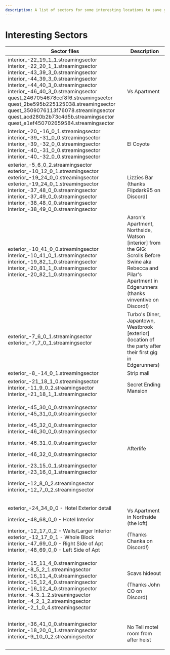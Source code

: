 ```yaml
---
description: A list of sectors for some interesting locations to save you hunting for them
---
```


# Interesting Sectors

| Sector files                                                                                                                                                                                                                                                                                                                                                                                                                                            | Description                                                                                                                                                          |
| ------------------------------------------------------------------------------------------------------------------------------------------------------------------------------------------------------------------------------------------------------------------------------------------------------------------------------------------------------------------------------------------------------------------------------------------------------- | -------------------------------------------------------------------------------------------------------------------------------------------------------------------- |
| interior\_-22\_19\_1\_1.streamingsector interior\_-22\_20\_1\_1.streamingsector interior\_-43\_39\_3\_0.streamingsector interior\_-44\_39\_3\_0.streamingsector interior\_-44\_40\_3\_0.streamingsector interior\_-46\_40\_3\_0.streamingsector quest\_2467054678ccf8f6.streamingsector quest\_2be595b225125038.streamingsector quest\_3509076113f76078.streamingsector quest\_acd280b2b73c4d5b.streamingsector quest\_e1ef450702659584.streamingsector | Vs Apartment                                                                                                                                                         |
| interior\_-20\_-16\_0\_1.streamingsector interior\_-39\_-31\_0\_0.streamingsector interior\_-39\_-32\_0\_0.streamingsector interior\_-40\_-31\_0\_0.streamingsector interior\_-40\_-32\_0\_0.streamingsector                                                                                                                                                                                                                                            | El Coyote                                                                                                                                                            |
| exterior\_-5\_6\_0\_2.streamingsector exterior\_-10\_12\_0\_1.streamingsector exterior\_-19\_24\_0\_0.streamingsector exterior\_-19\_24\_0\_1.streamingsector interior\_-37\_48\_0\_0.streamingsector interior\_-37\_49\_0\_0.streamingsector interior\_-38\_48\_0\_0.streamingsector interior\_-38\_49\_0\_0.streamingsector                                                                                                                           | Lizzies Bar (thanks Flipdark95 on Discord)                                                                                                                           |
| exterior\_-10\_41\_0\_0.streamingsector interior\_-10\_41\_0\_1.streamingsector interior\_-19\_82\_1\_0.streamingsector interior\_-20\_81\_1\_0.streamingsector interior\_-20\_82\_1\_0.streamingsector                                                                                                                                                                                                                                                 | Aaron's Apartment, Northside, Watson \[interior] from the GIG: Scrolls Before Swine aka Rebecca and Pilar's Apartment in Edgerunners (thanks vinventive on Discord!) |
| exterior\_-7\_6\_0\_1.streamingsector exterior\_-7\_7\_0\_1.streamingsector                                                                                                                                                                                                                                                                                                                                                                             | Turbo's Diner, Japantown, Westbrook \[exterior] (location of the party after their first gig in Edgerunners)                                                         |
| exterior\_-8\_-14\_0\_1.streamingsector                                                                                                                                                                                                                                                                                                                                                                                                                 | Strip mall                                                                                                                                                           |
| exterior\_-21\_18\_1\_0.streamingsector interior\_-11\_9\_0\_2.streamingsector interior\_-21\_18\_1\_1.streamingsector                                                                                                                                                                                                                                                                                                                                  | Secret Ending Mansion                                                                                                                                                |
| <p>interior_-45_30_0_0.streamingsector interior_-45_31_0_0.streamingsector</p><p>interior_-45_32_0_0.streamingsector interior_-46_30_0_0.streamingsector</p><p>interior_-46_31_0_0.streamingsector</p><p>interior_-46_32_0_0.streamingsector</p><p>interior_-23_15_0_1.streamingsector interior_-23_16_0_1.streamingsector</p><p>interior_-12_8_0_2.streamingsector interior_-12_7_0_2.streamingsector</p>                                              | Afterlife                                                                                                                                                            |
| <p>exterior_-24_34_0_0 - Hotel Exterior detail</p><p>interior_-48_68_0_0 - Hotel Interior</p><p>interior_-12_17_0_2 - Walls/Larger Interior exterior_-12_17_0_1 - Whole Block interior_-47_69_0_0 - Right Side of Apt interior_-48_69_0_0 - Left Side of Apt</p>                                                                                                                                                                                        | <p>Vs Apartment in Northside (the loft)</p><p>(Thanks Chanka on Discord!)</p>                                                                                        |
| interior\_-15\_11\_4\_0.streamingsector interior\_-8\_5\_2\_1.streamingsector interior\_-16\_11\_4\_0.streamingsector interior\_-15\_12\_4\_0.streamingsector interior\_-16\_12\_4\_0.streamingsector interior\_-4\_3\_1\_2.streamingsector interior\_-4\_2\_1\_2.streamingsector interior\_-2\_1\_0\_4.streamingsector                                                                                                                                 | <p>Scavs hideout</p><p>(Thanks John CO on Discord)</p>                                                                                                               |
| <p>interior_-36_41_0_0.streamingsector<br>interior_-18_20_0_1.streamingsector<br>interior_-9_10_0_2.streamingsector</p>                                                                                                                                                                                                                                                                                                                                 | <p><br>No Tell motel room from after heist </p>                                                                                                                      |
